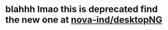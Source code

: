 # blahhh lmao this is deprecated find the new one at [nova-ind/desktopNG](https://github.com/nova-ind/desktopNG/)

